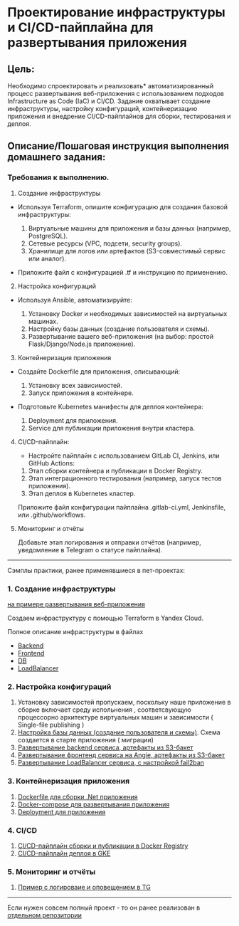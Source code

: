 # Проектирование инфраструктуры и CI/CD-пайплайна для развертывания приложения

## Цель:

Необходимо спроектировать и реализовать* автоматизированный процесс развертывания веб-приложения с использованием
подходов Infrastructure as Code (IaC) и CI/CD. Задание охватывает создание инфраструктуры, настройку конфигураций,
контейнеризацию приложения и внедрение CI/CD-пайплайнов для сборки, тестирования и деплоя.

## Описание/Пошаговая инструкция выполнения домашнего задания:

### Требования к выполнению.

1. Создание инфраструктуры

* Используя Terraform, опишите конфигурацию для создания базовой инфраструктуры:

    1. Виртуальные машины для приложения и базы данных (например, PostgreSQL).
    2. Сетевые ресурсы (VPC, подсети, security groups).
    3. Хранилище для логов или артефактов (S3-совместимый сервис или аналог).

* Приложите файл с конфигурацией .tf и инструкцию по применению.


2. Настройка конфигураций

* Используя Ansible, автоматизируйте:

    1. Установку Docker и необходимых зависимостей на виртуальных машинах.
    2. Настройку базы данных (создание пользователя и схемы).
    3. Развертывание вашего веб-приложения (на выбор: простой Flask/Django/Node.js приложение).

3. Контейнеризация приложения

* Создайте Dockerfile для приложения, описывающий:

  1. Установку всех зависимостей.
  2. Запуск приложения в контейнере.

* Подготовьте Kubernetes манифесты для деплоя контейнера:

    1. Deployment для приложения.
    2. Service для публикации приложения внутри кластера.
    

4. CI/CD-пайплайн:

   * Настройте пайплайн с использованием GitLab CI, Jenkins, или GitHub Actions:

   1. Этап сборки контейнера и публикации в Docker Registry.
   2. Этап интеграционного тестирования (например, запуск тестов приложения).
   3. Этап деплоя в Kubernetes кластер.

   Приложите файл конфигурации пайплайна .gitlab-ci.yml, Jenkinsfile, или .github/workflows.

5. Мониторинг и отчёты

   Добавьте этап логирования и отправки отчётов (например, уведомление в Telegram о статусе пайплайна).

---

Сэмплы практики, ранее применявшиеся в  пет-проектах:

### 1. Создание инфраструктуры

[на примере развертывания веб-приложения](https://github.com/vasiliev-alexey/otus_angie/tree/master/homeworks/hw08)

Создаем инфраструктуру с помощью Terraform в Yandex Cloud.

Полное описание инфраструктуры в файлах

* [Backend](./1/resources_be.tf)
* [Frontend](./1/resources_fe.tf)
* [DB](./1/resources_db.tf)
* [LoadBalancer](./1/resources_lb.tf)

### 2. Настройка конфигураций

1. Установку зависимостей пропускаем, поскольку наше приложение в сборке включает среду испольнения , соответсвующую
   процессорно архитектуре виртуальных машин и зависимости ( Single-file publishing )
2. [Настройка базы данных (создание пользователя и схемы)](./1/ansible/db.yml). Схема создается в старте приложения (
   миграции)
3. [Развертывание  backend сервиса, артефакты из S3-бакет](./1/ansible/be.yml)
4. [Развертывание  фронтенд сервиса на Angie, артефакты из S3-бакет](./1/ansible/fe.yml)
5. [Развертывание  LoadBalancer сервиса, с настройкой fail2ban](./1/ansible/lb.yml)

### 3. Контейнеризация приложения

1. [Dockerfile для сборки .Net приложения](./3/Dockerfile)  
2. [Docker-compose для развертывания приложения](./3/docker-compose.yml)
3. [Deployment для приложения](./3/deployment.yaml)

### 4. CI/CD
1. [CI/CD-пайплайн сборки и публикации в Docker Registry](./4/gha.yml) 
2. [CI/CD-пайплайн деплоя в GKE](https://github.com/vasiliev-alexey/otus_devops_project/blob/master/.github/workflows/gke.yml)

### 5. Мониторинг и отчёты
1. [Пример с логироваие и оповещением в TG](https://github.com/vasiliev-alexey/otus_react_course/blob/master/.github/workflows/sanity-check-deploy.yml)


---

Если нужен совсем полный проект - то он ранее реализован в [отдельном репозитории](https://github.com/vasiliev-alexey/otus_devops_project)